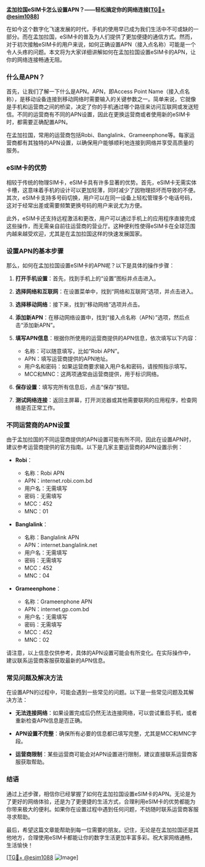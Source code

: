 **孟加拉国eSIM卡怎么设置APN？——轻松搞定你的网络连接[[TG💪+ @esim1088](https://t.me/s/esim1088)]**

在如今这个数字化飞速发展的时代，手机的使用早已成为我们生活中不可或缺的一部分。而在孟加拉国，eSIM卡的普及为人们提供了更加便捷的通信方式。然而，对于初次接触eSIM卡的用户来说，如何正确设置APN（接入点名称）可能是一个令人头疼的问题。本文将为大家详细讲解如何在孟加拉国设置eSIM卡的APN，让你的网络连接畅通无阻。

### 什么是APN？

首先，让我们了解一下什么是APN。APN，即Access Point Name（接入点名称），是移动设备连接到移动网络时需要输入的关键参数之一。简单来说，它就像是手机和运营商之间的桥梁，决定了你的手机通过哪个路径来访问互联网或发送短信。不同的运营商有不同的APN设置，因此在更换运营商或者使用新的eSIM卡时，都需要正确配置APN。

在孟加拉国，常用的运营商包括Robi、Banglalink、Grameenphone等。每家运营商都有其独特的APN设置，以确保用户能够顺利地连接到网络并享受高质量的服务。

### eSIM卡的优势

相较于传统的物理SIM卡，eSIM卡具有许多显著的优势。首先，eSIM卡无需实体卡槽，这意味着手机的设计可以更加轻薄，同时减少了因物理损坏而导致的不便。其次，eSIM卡支持多号码切换，用户可以在同一设备上轻松管理多个电话号码，这对于经常出差或需要频繁更换号码的用户来说尤为方便。

此外，eSIM卡还支持远程激活和更改，用户可以通过手机上的应用程序直接完成这些操作，而无需亲自前往运营商的营业厅。这种便利性使得eSIM卡在全球范围内越来越受欢迎，尤其是在孟加拉国这样的快速发展国家。

### 设置APN的基本步骤

那么，如何在孟加拉国设置eSIM卡的APN呢？以下是具体的操作步骤：

1. **打开手机设置**：首先，找到手机上的“设置”图标并点击进入。
   
2. **选择网络和互联网**：在设置菜单中，找到“网络和互联网”选项，并点击进入。

3. **选择移动网络**：接下来，找到“移动网络”选项并点击。

4. **添加新APN**：在移动网络设置中，找到“接入点名称（APN）”选项，然后点击“添加新APN”。

5. **填写APN信息**：根据你所使用的运营商提供的APN信息，依次填写以下内容：
   - 名称：可以随意填写，比如“Robi APN”。
   - APN：填写运营商提供的APN地址。
   - 用户名和密码：如果运营商要求输入用户名和密码，请按照指示填写。
   - MCC和MNC：这两项通常由运营商提供，用于标识网络。

6. **保存设置**：填写完所有信息后，点击“保存”按钮。

7. **测试网络连接**：返回主屏幕，打开浏览器或其他需要联网的应用程序，检查网络是否正常工作。

### 不同运营商的APN设置

由于孟加拉国的不同运营商提供的APN设置可能有所不同，因此在设置APN时，建议参考运营商提供的官方指南。以下是几家主要运营商的APN设置示例：

- **Robi**：
  - 名称：Robi APN
  - APN：internet.robi.com.bd
  - 用户名：无需填写
  - 密码：无需填写
  - MCC：452
  - MNC：01

- **Banglalink**：
  - 名称：Banglalink APN
  - APN：internet.banglalink.net
  - 用户名：无需填写
  - 密码：无需填写
  - MCC：452
  - MNC：04

- **Grameenphone**：
  - 名称：Grameenphone APN
  - APN：internet.gp.com.bd
  - 用户名：无需填写
  - 密码：无需填写
  - MCC：452
  - MNC：02

请注意，以上信息仅供参考，具体的APN设置可能会有所变化。在实际操作中，建议联系运营商客服获取最新的APN信息。

### 常见问题及解决方法

在设置APN的过程中，可能会遇到一些常见的问题。以下是一些常见问题及其解决方法：

- **无法连接网络**：如果设置完成后仍然无法连接网络，可以尝试重启手机，或者重新检查APN信息是否正确。
  
- **APN设置不完整**：确保所有必要的信息都已填写完整，尤其是MCC和MNC字段。

- **运营商限制**：某些运营商可能会对APN设置进行限制，建议直接联系运营商客服获取帮助。

### 结语

通过上述步骤，相信你已经掌握了如何在孟加拉国设置eSIM卡的APN。无论是为了更好的网络体验，还是为了更便捷的生活方式，合理利用eSIM卡的优势都能为你带来极大的便利。如果你在设置过程中遇到任何问题，不妨随时联系运营商客服寻求帮助。

最后，希望这篇文章能帮助到每一位需要的朋友。记住，无论是在孟加拉国还是其他地方，合理使用eSIM卡都能让你的数字生活更加丰富多彩。祝大家网络通畅，生活愉快！

[[TG💪+ @esim1088](https://t.me/s/esim1088) ![Image](https://i.postimg.cc/4NQfJmqS/Snipaste-2025-05-13-00-14-12.png)]